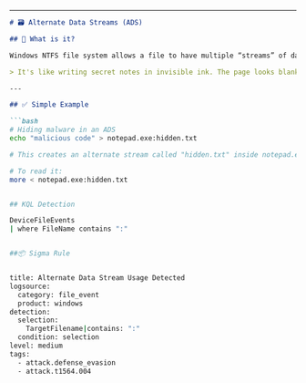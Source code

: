 
---



```markdown
# 🗃️ Alternate Data Streams (ADS)

## 🧠 What is it?

Windows NTFS file system allows a file to have multiple “streams” of data. The main content is one stream, but attackers can hide extra data in another stream — completely invisible to normal tools like Explorer or even some antivirus engines.

> It's like writing secret notes in invisible ink. The page looks blank, but there's something hidden there.

---

## ✅ Simple Example

```bash
# Hiding malware in an ADS
echo "malicious code" > notepad.exe:hidden.txt

# This creates an alternate stream called "hidden.txt" inside notepad.exe

# To read it:
more < notepad.exe:hidden.txt


## KQL Detection

DeviceFileEvents
| where FileName contains ":"


##📦 Sigma Rule


title: Alternate Data Stream Usage Detected
logsource:
  category: file_event
  product: windows
detection:
  selection:
    TargetFilename|contains: ":"
  condition: selection
level: medium
tags:
  - attack.defense_evasion
  - attack.t1564.004



